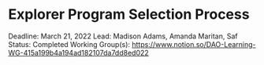# Explorer Program Selection Process

Deadline: March 21, 2022
Lead: Madison Adams, Amanda Maritan, Saf
Status: Completed
Working Group(s): https://www.notion.so/DAO-Learning-WG-415a199b4a194ad182107da7dd8ed022